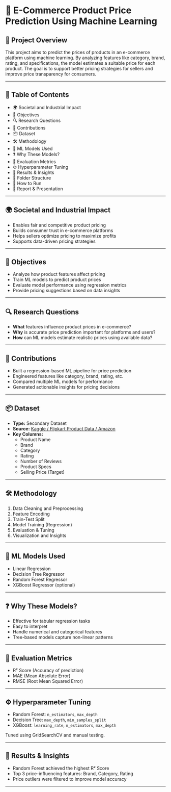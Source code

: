 # 🛒 E-Commerce Product Price Prediction Using Machine Learning

## 📘 Project Overview

This project aims to predict the prices of products in an e-commerce platform using machine learning. By analyzing features like category, brand, rating, and specifications, the model estimates a suitable price for each product. The goal is to support better pricing strategies for sellers and improve price transparency for consumers.

---

## 📌 Table of Contents
- 🌍 Societal and Industrial Impact
- 🎯 Objectives
- 🔍 Research Questions
- 🧠 Contributions
- 📦 Dataset
- 🛠️ Methodology
- 🤖 ML Models Used
- ❓ Why These Models?
- 📏 Evaluation Metrics
- ⚙️ Hyperparameter Tuning
- 🧪 Results & Insights
- 📂 Folder Structure
- 🚀 How to Run
- 📝 Report & Presentation

---

## 🌍 Societal and Industrial Impact

- Enables fair and competitive product pricing
- Builds consumer trust in e-commerce platforms
- Helps sellers optimize pricing to maximize profits
- Supports data-driven pricing strategies

---

## 🎯 Objectives

- Analyze how product features affect pricing
- Train ML models to predict product prices
- Evaluate model performance using regression metrics
- Provide pricing suggestions based on data insights

---

## 🔍 Research Questions

- **What** features influence product prices in e-commerce?
- **Why** is accurate price prediction important for platforms and users?
- **How** can ML models estimate realistic prices using available data?

---

## 🧠 Contributions

- Built a regression-based ML pipeline for price prediction
- Engineered features like category, brand, rating, etc.
- Compared multiple ML models for performance
- Generated actionable insights for pricing decisions

---

## 📦 Dataset

- **Type:** Secondary Dataset  
- **Source:** [Kaggle / Flipkart Product Data / Amazon](#)  
- **Key Columns:**  
  - Product Name  
  - Brand  
  - Category  
  - Rating  
  - Number of Reviews  
  - Product Specs  
  - Selling Price (Target)

---

## 🛠️ Methodology

1. Data Cleaning and Preprocessing
2. Feature Encoding
3. Train-Test Split
4. Model Training (Regression)
5. Evaluation & Tuning
6. Visualization and Insights

---

## 🤖 ML Models Used

- Linear Regression  
- Decision Tree Regressor  
- Random Forest Regressor  
- XGBoost Regressor (optional)

---

## ❓ Why These Models?

- Effective for tabular regression tasks  
- Easy to interpret  
- Handle numerical and categorical features  
- Tree-based models capture non-linear patterns

---

## 📏 Evaluation Metrics

- R² Score (Accuracy of prediction)  
- MAE (Mean Absolute Error)  
- RMSE (Root Mean Squared Error)

---

## ⚙️ Hyperparameter Tuning

- Random Forest: `n_estimators`, `max_depth`  
- Decision Tree: `max_depth`, `min_samples_split`  
- XGBoost: `learning_rate`, `n_estimators`, `max_depth`  

Tuned using GridSearchCV and manual testing.

---

## 🧪 Results & Insights

- Random Forest achieved the highest R² Score
- Top 3 price-influencing features: Brand, Category, Rating
- Price outliers were filtered to improve model accuracy

---

